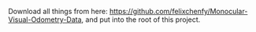 
Download all things from here: https://github.com/felixchenfy/Monocular-Visual-Odometry-Data, and put into the root of this project.